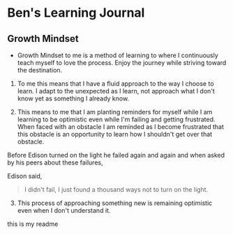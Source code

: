 # Ben's Learning Journal


## Growth Mindset

- Growth Mindset to me is a method of learning to where I continuously teach myself to love the process. Enjoy the journey while striving toward the destination.

1. To me this means that I have a fluid approach to the way I choose to learn. I adapt to the unexpected as I learn, not approach what I don't know yet as something I already know.

1. This means to me that I am planting reminders for myself while I am learning to be optimistic even while I'm failing and getting frustrated. When faced with an obstacle I am reminded as I become frustrated that this obstacle is an opportunity to learn how I shouldn't get over that obstacle. 
  
  Before Edison turned on the light he failed again and again and when asked by his peers about these failures,
  
  Edison said,
  > I didn't fail, I just found a thousand ways not to turn on the light.
  
3. This process of approaching something new is remaining optimistic even when I don't understand it. 



this is my readme
